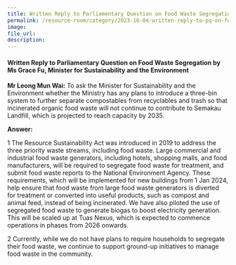```yaml
---
title: Written Reply to Parliamentary Question on Food Waste Segregation by Ms Grace Fu, Minister for Sustainability and the Environment
permalink: /resource-room/category/2023-10-04-written-reply-to-pq-on-food-waste-segregation/
image:
file_url:
description:
---
```

 
#### Written Reply to Parliamentary Question on Food Waste Segregation by Ms Grace Fu, Minister for Sustainability and the Environment
 
**Mr Leong Mun Wai:**  To ask the Minister for Sustainability and the Environment whether the Ministry has any plans to introduce a three-bin system to further separate compostables from recyclables and trash so that incinerated organic food waste will not continue to contribute to Semakau Landfill, which is projected to reach capacity by 2035.  
  
**Answer:**
 
1	The Resource Sustainability Act was introduced in 2019 to address the three priority waste streams, including food waste. Large commercial and industrial food waste generators, including hotels, shopping malls, and food manufacturers, will be required to segregate food waste for treatment, and submit food waste reports to the National Environment Agency. These requirements, which will be implemented for new buildings from 1 Jan 2024, help ensure that food waste from large food waste generators is diverted for treatment or converted into useful products, such as compost and animal feed, instead of being incinerated. We have also piloted the use of segregated food waste to generate biogas to boost electricity generation. This will be scaled up at Tuas Nexus, which is expected to commence operations in phases from 2026 onwards.  

2	Currently, while we do not have plans to require households to segregate their food waste, we continue to support ground-up initiatives to manage food waste in the community.  
